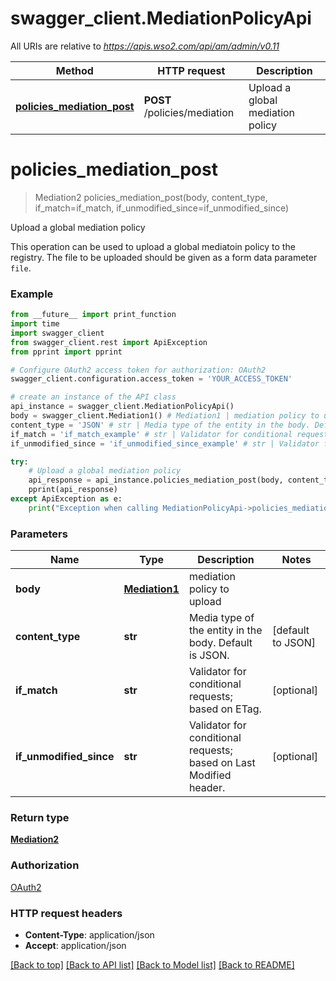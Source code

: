 # swagger_client.MediationPolicyApi

All URIs are relative to *https://apis.wso2.com/api/am/admin/v0.11*

Method | HTTP request | Description
------------- | ------------- | -------------
[**policies_mediation_post**](MediationPolicyApi.md#policies_mediation_post) | **POST** /policies/mediation | Upload a global mediation policy


# **policies_mediation_post**
> Mediation2 policies_mediation_post(body, content_type, if_match=if_match, if_unmodified_since=if_unmodified_since)

Upload a global mediation policy

This operation can be used to upload a global mediatoin policy to the registry. The file to be uploaded should be given as a form data parameter `file`. 

### Example 
```python
from __future__ import print_function
import time
import swagger_client
from swagger_client.rest import ApiException
from pprint import pprint

# Configure OAuth2 access token for authorization: OAuth2
swagger_client.configuration.access_token = 'YOUR_ACCESS_TOKEN'

# create an instance of the API class
api_instance = swagger_client.MediationPolicyApi()
body = swagger_client.Mediation1() # Mediation1 | mediation policy to upload
content_type = 'JSON' # str | Media type of the entity in the body. Default is JSON.  (default to JSON)
if_match = 'if_match_example' # str | Validator for conditional requests; based on ETag.  (optional)
if_unmodified_since = 'if_unmodified_since_example' # str | Validator for conditional requests; based on Last Modified header.  (optional)

try: 
    # Upload a global mediation policy
    api_response = api_instance.policies_mediation_post(body, content_type, if_match=if_match, if_unmodified_since=if_unmodified_since)
    pprint(api_response)
except ApiException as e:
    print("Exception when calling MediationPolicyApi->policies_mediation_post: %s\n" % e)
```

### Parameters

Name | Type | Description  | Notes
------------- | ------------- | ------------- | -------------
 **body** | [**Mediation1**](Mediation1.md)| mediation policy to upload | 
 **content_type** | **str**| Media type of the entity in the body. Default is JSON.  | [default to JSON]
 **if_match** | **str**| Validator for conditional requests; based on ETag.  | [optional] 
 **if_unmodified_since** | **str**| Validator for conditional requests; based on Last Modified header.  | [optional] 

### Return type

[**Mediation2**](Mediation2.md)

### Authorization

[OAuth2](../README.md#OAuth2)

### HTTP request headers

 - **Content-Type**: application/json
 - **Accept**: application/json

[[Back to top]](#) [[Back to API list]](../README.md#documentation-for-api-endpoints) [[Back to Model list]](../README.md#documentation-for-models) [[Back to README]](../README.md)

